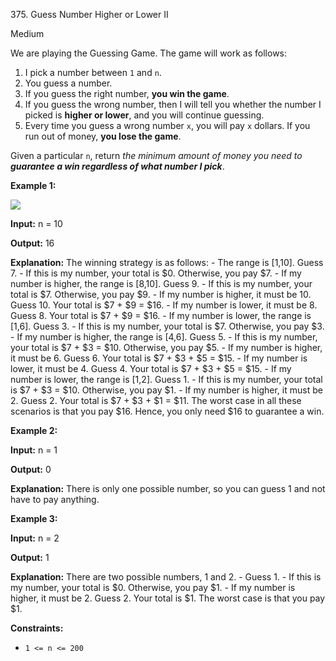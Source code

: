 ﻿375\. Guess Number Higher or Lower II

Medium

We are playing the Guessing Game. The game will work as follows:

1.  I pick a number between `1` and `n`.
2.  You guess a number.
3.  If you guess the right number, **you win the game**.
4.  If you guess the wrong number, then I will tell you whether the number I picked is **higher or lower**, and you will continue guessing.
5.  Every time you guess a wrong number `x`, you will pay `x` dollars. If you run out of money, **you lose the game**.

Given a particular `n`, return _the minimum amount of money you need to **guarantee a win regardless of what number I pick**_.

**Example 1:**

![](https://assets.leetcode.com/uploads/2020/09/10/graph.png)

**Input:** n = 10

**Output:** 16

**Explanation:** The winning strategy is as follows: - The range is \[1,10\]. Guess 7. - If this is my number, your total is $0. Otherwise, you pay $7. - If my number is higher, the range is \[8,10\]. Guess 9. - If this is my number, your total is $7. Otherwise, you pay $9. - If my number is higher, it must be 10. Guess 10. Your total is $7 + $9 = $16. - If my number is lower, it must be 8. Guess 8. Your total is $7 + $9 = $16. - If my number is lower, the range is \[1,6\]. Guess 3. - If this is my number, your total is $7. Otherwise, you pay $3. - If my number is higher, the range is \[4,6\]. Guess 5. - If this is my number, your total is $7 + $3 = $10. Otherwise, you pay $5. - If my number is higher, it must be 6. Guess 6. Your total is $7 + $3 + $5 = $15. - If my number is lower, it must be 4. Guess 4. Your total is $7 + $3 + $5 = $15. - If my number is lower, the range is \[1,2\]. Guess 1. - If this is my number, your total is $7 + $3 = $10. Otherwise, you pay $1. - If my number is higher, it must be 2. Guess 2. Your total is $7 + $3 + $1 = $11. The worst case in all these scenarios is that you pay $16. Hence, you only need $16 to guarantee a win.

**Example 2:**

**Input:** n = 1

**Output:** 0

**Explanation:** There is only one possible number, so you can guess 1 and not have to pay anything.

**Example 3:**

**Input:** n = 2

**Output:** 1

**Explanation:** There are two possible numbers, 1 and 2. - Guess 1. - If this is my number, your total is $0. Otherwise, you pay $1. - If my number is higher, it must be 2. Guess 2. Your total is $1. The worst case is that you pay $1.

**Constraints:**

*   `1 <= n <= 200`